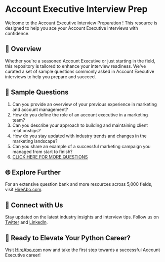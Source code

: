 # Account Executive Interview Prep

Welcome to the Account Executive Interview Preparation ! This resource is designed to help you ace your Account Executive interviews with confidence.

## 🚀 Overview

Whether you're a seasoned Account Executive or just starting in the field, this repository is tailored to enhance your interview readiness. We've curated a set of sample questions commonly asked in Account Executive interviews to help you prepare and succeed.

## 📝 Sample Questions

1. Can you provide an overview of your previous experience in marketing and account management?
2. How do you define the role of an account executive in a marketing team?
3. Can you describe your approach to building and maintaining client relationships?
4. How do you stay updated with industry trends and changes in the marketing landscape?
5. Can you share an example of a successful marketing campaign you managed from start to finish?
6. [CLICK HERE FOR MORE QUESTIONS](https://hireabo.com/job/1_0_36/Account%20Executive)

## 🌐 Explore Further

For an extensive question bank and more resources across 5,000 fields, visit [HireAbo.com](https://www.hireabo.com).

## 📱 Connect with Us

Stay updated on the latest industry insights and interview tips. Follow us on [Twitter](https://twitter.com/hireabo) and [LinkedIn](https://www.linkedin.com/in/hire-abo-3609972a8/).

## 🚀 Ready to Elevate Your Python Career?

Visit [HireAbo.com](https://www.hireabo.com) now and take the first step towards a successful Account Executive career!
